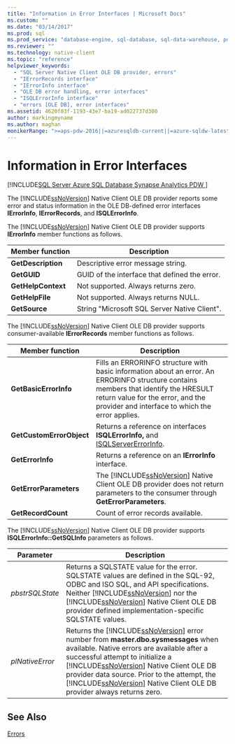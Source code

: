 ```yaml
---
title: "Information in Error Interfaces | Microsoft Docs"
ms.custom: ""
ms.date: "03/14/2017"
ms.prod: sql
ms.prod_service: "database-engine, sql-database, sql-data-warehouse, pdw"
ms.reviewer: ""
ms.technology: native-client
ms.topic: "reference"
helpviewer_keywords: 
  - "SQL Server Native Client OLE DB provider, errors"
  - "IErrorRecords interface"
  - "IErrorInfo interface"
  - "OLE DB error handling, error interfaces"
  - "ISQLErrorInfo interface"
  - "errors [OLE DB], error interfaces"
ms.assetid: 4620f03f-1193-43e7-ba19-ad022737d300
author: markingmyname
ms.author: maghan
monikerRange: ">=aps-pdw-2016||=azuresqldb-current||=azure-sqldw-latest||>=sql-server-2016||=sqlallproducts-allversions||>=sql-server-linux-2017||=azuresqldb-mi-current"
---
```

# Information in Error Interfaces
[!INCLUDE[SQL Server Azure SQL Database Synapse Analytics PDW ](../../includes/applies-to-version/sql-asdb-asdbmi-asa-pdw.md)]

  The [!INCLUDE[ssNoVersion](../../includes/ssnoversion-md.md)] Native Client OLE DB provider reports some error and status information in the OLE DB-defined error interfaces **IErrorInfo**, **IErrorRecords**, and **ISQLErrorInfo**.  
  
 The [!INCLUDE[ssNoVersion](../../includes/ssnoversion-md.md)] Native Client OLE DB provider supports **IErrorInfo** member functions as follows.  
  
|Member function|Description|  
|---------------------|-----------------|  
|**GetDescription**|Descriptive error message string.|  
|**GetGUID**|GUID of the interface that defined the error.|  
|**GetHelpContext**|Not supported. Always returns zero.|  
|**GetHelpFile**|Not supported. Always returns NULL.|  
|**GetSource**|String "Microsoft SQL Server Native Client".|  
  
 The [!INCLUDE[ssNoVersion](../../includes/ssnoversion-md.md)] Native Client OLE DB provider supports consumer-available **IErrorRecords** member functions as follows.  
  
|Member function|Description|  
|---------------------|-----------------|  
|**GetBasicErrorInfo**|Fills an ERRORINFO structure with basic information about an error. An ERRORINFO structure contains members that identify the HRESULT return value for the error, and the provider and interface to which the error applies.|  
|**GetCustomErrorObject**|Returns a reference on interfaces **ISQLErrorInfo,** and [ISQLServerErrorInfo](https://msdn.microsoft.com/library/a8323b5c-686a-4235-a8d2-bda43617b3a1).|  
|**GetErrorInfo**|Returns a reference on an **IErrorInfo** interface.|  
|**GetErrorParameters**|The [!INCLUDE[ssNoVersion](../../includes/ssnoversion-md.md)] Native Client OLE DB provider does not return parameters to the consumer through **GetErrorParameters**.|  
|**GetRecordCount**|Count of error records available.|  
  
 The [!INCLUDE[ssNoVersion](../../includes/ssnoversion-md.md)] Native Client OLE DB provider supports **ISQLErrorInfo::GetSQLInfo** parameters as follows.  
  
|Parameter|Description|  
|---------------|-----------------|  
|*pbstrSQLState*|Returns a SQLSTATE value for the error. SQLSTATE values are defined in the SQL-92, ODBC and ISO SQL, and API specifications. Neither [!INCLUDE[ssNoVersion](../../includes/ssnoversion-md.md)] nor the [!INCLUDE[ssNoVersion](../../includes/ssnoversion-md.md)] Native Client OLE DB provider defined implementation-specific SQLSTATE values.|  
|*plNativeError*|Returns the [!INCLUDE[ssNoVersion](../../includes/ssnoversion-md.md)] error number from **master.dbo.sysmessages** when available. Native errors are available after a successful attempt to initialize a [!INCLUDE[ssNoVersion](../../includes/ssnoversion-md.md)] Native Client OLE DB provider data source. Prior to the attempt, the [!INCLUDE[ssNoVersion](../../includes/ssnoversion-md.md)] Native Client OLE DB provider always returns zero.|  
  
## See Also  
 [Errors](../../relational-databases/native-client-ole-db-errors/errors.md)  
  
  
